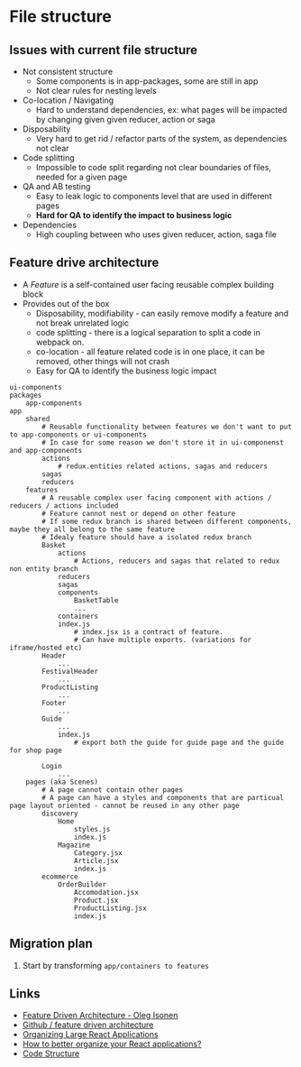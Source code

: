 # File structure 
## Issues with current file structure

- Not consistent structure
  - Some components is in app-packages, some are still in app
  - Not clear rules for nesting levels
- Co-location / Navigating
  - Hard to understand dependencies, ex: what pages will be impacted by changing given given reducer, action or saga
- Disposability
  - Very hard to get rid / refactor parts of the system, as dependencies not clear
- Code splitting
  - Impossible to code split regarding not clear boundaries of files, needed for a given page
- QA and AB testing
  - Easy to leak logic to components level that are used in different pages
  - **Hard for QA to identify the impact to business logic**
- Dependencies
  - High coupling between who uses given reducer, action, saga file
## Feature drive architecture
- A *Feature* is a self-contained user facing reusable complex building block
- Provides out of the box 
  - Disposability, modifiability - can easily remove modify a feature and not break unrelated logic
  - code splitting - there is a logical separation to split a code in webpack on.
  - co-location - all feature related code is in one place, it can be removed, other things will not crash
  - Easy for QA to identify the business logic impact

```
ui-components
packages
	app-components
app
	shared
		# Reusable functionality between features we don't want to put to app-components or ui-components
		# In case for some reason we don't store it in ui-componenst and app-components
		actions
		    # redux.entities related actions, sagas and reducers
		sagas
		reducers
	features
		# A reusable complex user facing component with actions / reducers / actions included
		# Feature cannot nest or depend on other feature
		# If some redux branch is shared between different components, maybe they all belong to the same feature
		# Idealy feature should have a isolated redux branch
		Basket
			actions
			    # Actions, reducers and sagas that related to redux non entity branch	
			reducers
			sagas
			components
			    BasketTable
			    ... 
			containers
			index.js
    			# index.jsx is a contract of feature. 
                # Can have multiple exports. (variations for iframe/hosted etc) 
		Header
		    ...
		FestivalHeader
			...
		ProductListing
			...
		Footer
			...
		Guide
			...
			index.js 
			    # export both the guide for guide page and the guide for shop page
			 
		Login
			...
	pages (aka Scenes)
		# A page cannot contain other pages
		# A page can have a styles and components that are particual page layout oriented - cannot be reused in any other page
		discovery
			Home
				styles.js
				index.js
			Magazine
				Category.jsx
				Article.jsx
				index.js
		ecommerce
			OrderBuilder
				Accomodation.jsx
				Product.jsx
				ProductListing.jsx
				index.js

```

## Migration plan

1. Start by transforming `app/containers to features`

## Links
- [Feature Driven Architecture - Oleg Isonen](https://www.youtube.com/watch?v=BWAeYuWFHhs)
- [Github / feature driven architecture](https://github.com/kof/feature-driven-architecture)
- [Organizing Large React Applications](http://engineering.kapost.com/2016/01/organizing-large-react-applications/)
- [How to better organize your React applications?](https://medium.com/@alexmngn/how-to-better-organize-your-react-applications-2fd3ea1920f1)
- [Code Structure](https://redux.js.org/faq/code-structure)
